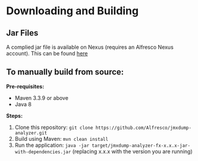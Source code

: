 # Downloading and Building

## Jar Files

A complied jar file is available on Nexus (requires an Alfresco Nexus account). This can be found [here](https://artifacts.alfresco.com/nexus/content/repositories/alfresco-support-snapshots/org/alfresco/support/jmxdump-analyzer-fx/)

## To manually build from source:

**Pre-requisites:**

- Maven 3.3.9 or above
- Java 8

**Steps:**

1. Clone this repository:
`git clone https://github.com/Alfresco/jmxdump-analyzer.git`
2. Build using Maven:
`mvn clean install`
3. Run the application:
`java -jar target/jmxdump-analyzer-fx-x.x.x-jar-with-dependencies.jar`
(replacing x.x.x with the version you are running)
